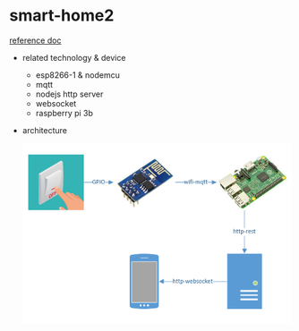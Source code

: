 # smart-home2

[reference doc](http://note.youdao.com/noteshare?id=6d883798accd2661c33b77762e605d30)

- related technology & device

    - esp8266-1 & nodemcu
    - mqtt
    - nodejs http server
    - websocket
    - raspberry pi 3b
    
- architecture

    ![img error](readme_files/images/20170209131809.png)
    
    